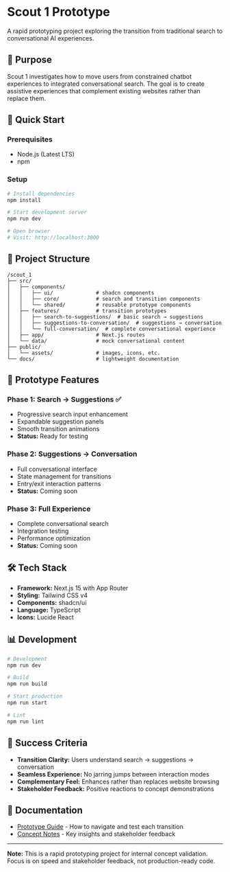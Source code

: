 # Scout 1 Prototype

A rapid prototyping project exploring the transition from traditional search to conversational AI experiences.

## 🎯 Purpose

Scout 1 investigates how to move users from constrained chatbot experiences to integrated conversational search. The goal is to create assistive experiences that complement existing websites rather than replace them.

## 🚀 Quick Start

### Prerequisites
- Node.js (Latest LTS)
- npm

### Setup
```bash
# Install dependencies
npm install

# Start development server
npm run dev

# Open browser
# Visit: http://localhost:3000
```

## 📁 Project Structure

```
/scout_1
├── src/
│   ├── components/
│   │   ├── ui/              # shadcn components
│   │   ├── core/            # search and transition components
│   │   └── shared/          # reusable prototype components
│   ├── features/            # transition prototypes
│   │   ├── search-to-suggestions/  # basic search → suggestions
│   │   ├── suggestions-to-conversation/  # suggestions → conversation
│   │   └── full-conversation/  # complete conversational experience
│   ├── app/                 # Next.js routes
│   └── data/                # mock conversational content
├── public/
│   └── assets/              # images, icons, etc.
└── docs/                    # lightweight documentation
```

## 🎨 Prototype Features

### Phase 1: Search → Suggestions ✅
- Progressive search input enhancement
- Expandable suggestion panels
- Smooth transition animations
- **Status:** Ready for testing

### Phase 2: Suggestions → Conversation  
- Full conversational interface
- State management for transitions
- Entry/exit interaction patterns
- **Status:** Coming soon

### Phase 3: Full Experience
- Complete conversational search
- Integration testing
- Performance optimization
- **Status:** Coming soon

## 🛠️ Tech Stack

- **Framework:** Next.js 15 with App Router
- **Styling:** Tailwind CSS v4
- **Components:** shadcn/ui
- **Language:** TypeScript
- **Icons:** Lucide React

## 📊 Development

```bash
# Development
npm run dev

# Build
npm run build

# Start production
npm run start

# Lint
npm run lint
```

## 🎯 Success Criteria

- **Transition Clarity:** Users understand search → suggestions → conversation
- **Seamless Experience:** No jarring jumps between interaction modes  
- **Complementary Feel:** Enhances rather than replaces website browsing
- **Stakeholder Feedback:** Positive reactions to concept demonstrations

## 📝 Documentation

- [Prototype Guide](./PROTOTYPE_GUIDE.md) - How to navigate and test each transition
- [Concept Notes](./CONCEPT_NOTES.md) - Key insights and stakeholder feedback

---

**Note:** This is a rapid prototyping project for internal concept validation. Focus is on speed and stakeholder feedback, not production-ready code.
